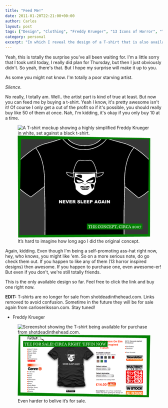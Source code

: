 ```yaml
---
title: "Feed Me!"
date: 2011-01-20T22:21:00+00:00
author: Carlos
layout: post
tags: ["Design", "Clothing", "Freddy Krueger", "13 Icons of Horror", "T-Shirt"]
category: personal
excerpt: "In which I reveal the design of a T-shirt that is also available for sale, right fucking now!"
---
```

Yeah, this is totally the surprise you've all been waiting for. I'm a little sorry that I took until today, I really did plan for Thursday, but then I just obviously didn't. So yeah, there's that. But I hope my surprise will make it up to you.

As some you might not know. I'm totally a poor starving artist.

*Silence.*

No really, I totally am. Well.. the artist part is kind of true at least. But now you can feed me by buying a t-shirt. Yeah I know, it's pretty awesome isn't it! Of course I only get a cut of the profit so if it's possible, you should really buy like 50 of them at once. Nah, I'm kidding, it's okay if you only buy 10 at a time.

<figure>
  <img class="js-lazy-load" data-original="/assets/posts/2011/01/teecept.png" alt="A T-shirt mockup showing a highly simplified Freddy Krueger in white, set against a black t-shirt.">
  <noscript>
    <img src="/assets/posts/2011/01/teecept.png" alt="A T-shirt mockup showing a highly simplified Freddy Krueger in white, set against a black t-shirt.">
  </noscript>
  <figcaption>It’s hard to imagine how long ago I did the original concept.</figcaption>
</figure>

Again, kidding. Even though I'm being a self-promoting ass-hat right now, hey, who knows, you might like 'em. So on a more serious note, do go check them out. If you happen to like any of them (13 horror inspired designs) then awesome. If you happen to purchase one, even awesome-er! But even if you don't, we're still totally friends.

This is the only available design so far. Feel free to click the link and buy one right now.

**EDIT:** T-shirts are no longer for sale from shotdeadinthehead.com. Links removed to avoid confusion. Sometime in the future they will be for sale again from carloseriksson.com. Stay tuned!

- Freddy Krueger

<figure>
  <img class="js-lazy-load" data-original="/assets/posts/2011/01/tee.png" alt="Screenshot showing the T-shirt being available for purchase from shotdeadinthehead.com.">
  <noscript>
    <img src="/assets/posts/2011/01/tee.png" alt="Screenshot showing the T-shirt being available for purchase from shotdeadinthehead.com.">
  </noscript>
  <figcaption>Even harder to belive it’s for sale.</figcaption>
</figure>